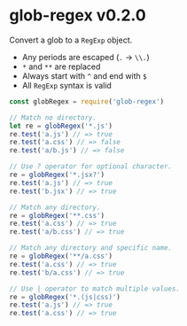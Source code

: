 
# glob-regex v0.2.0

Convert a glob to a `RegExp` object.

- Any periods are escaped (`.` -> `\\.`)
- `*` and `**` are replaced
- Always start with `^` and end with `$`
- All `RegExp` syntax is valid

```js
const globRegex = require('glob-regex')

// Match no directory.
let re = globRegex('*.js')
re.test('a.js') // => true
re.test('a.css') // => false
re.test('a/b.js') // => false

// Use ? operator for optional character.
re = globRegex('*.jsx?')
re.test('a.js') // => true
re.test('b.jsx') // => true

// Match any directory.
re = globRegex('**.css')
re.test('a.css') // => true
re.test('a/b.css') // => true

// Match any directory and specific name.
re = globRegex('**/a.css')
re.test('a.css') // => true
re.test('b/a.css') // => true

// Use | operator to match multiple values.
re = globRegex('*.(js|css)')
re.test('a.js') // => true
re.test('a.css') // => true
```
